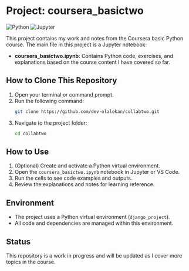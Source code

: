 
# Project: coursera_basictwo

![Python](https://img.shields.io/badge/Python-3776AB?style=for-the-badge&logo=python&logoColor=white)
![Jupyter](https://img.shields.io/badge/Jupyter-F37626?style=for-the-badge&logo=jupyter&logoColor=white)

This project contains my work and notes from the Coursera basic Python course. The main file in this project is a Jupyter notebook:

- **coursera_basictwo.ipynb**: Contains Python code, exercises, and explanations based on the course content I have covered so far.

## How to Clone This Repository

1. Open your terminal or command prompt.
2. Run the following command:
	```sh
	git clone https://github.com/dev-olalekan/collabtwo.git
	```
3. Navigate to the project folder:
	```sh
	cd collabtwo
	```

## How to Use

1. (Optional) Create and activate a Python virtual environment.
2. Open the `coursera_basictwo.ipynb` notebook in Jupyter or VS Code.
3. Run the cells to see code examples and outputs.
4. Review the explanations and notes for learning reference.

## Environment

- The project uses a Python virtual environment (`django_project`).
- All code and dependencies are managed within this environment.

## Status

This repository is a work in progress and will be updated as I cover more topics in the course.
